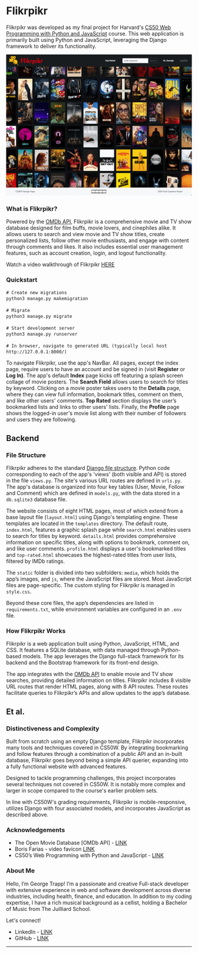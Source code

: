 # Flikrpikr

Flikrpikr was developed as my final project for Harvard's [CS50 Web Programming with Python and JavaScript](https://cs50.harvard.edu/web/2020/) course. This web application is primarily built using Python and JavaScript, leveraging the Django framework to deliver its functionality.

[![Image of Flikrpikr](flikrpikr.png)](https://www.youtube.com/@george-trapp)

### What is Flikrpikr?

Powered by the [OMDb API](https://www.omdbapi.com/), Flikrpikr is a comprehensive movie and TV show database designed for film buffs, movie lovers, and cinephiles alike. It allows users to search and view movie and TV show titles, create personalized lists, follow other movie enthusiasts, and engage with content through comments and likes. It also includes essential user management features, such as account creation, login, and logout functionality.

Watch a video walkthrough of Flikrpikr [HERE](https://youtu.be/_1kXKrSSxNw)

### Quickstart

```
# Create new migrations
python3 manage.py makemigration

# Migrate
python3 manage.py migrate

# Start development server 
python3 manage.py runserver

# In browser, navigate to generated URL (typically local host http://127.0.0.1:8000/)
```
To navigate Flikrpikr, use the app's NavBar. All pages, except the index page, require users to have an account and be signed in (visit **Register** or **Log In)**. The app's default **Index** page kicks off featuring a splash screen collage of movie posters. The **Search Field** allows users to search for titles by keyword. Clicking on a movie poster takes users to the **Details** page, where they can view full information, bookmark titles, comment on them, and like other users' comments. **Top Rated** section displays the user’s bookmarked lists and links to other users' lists. Finally, the **Profile** page shows the logged-in user's movie list along with their number of followers and users they are following.

## Backend

### File Structure

Flikrpikr adheres to the standard [Django file structure](https://django-project-skeleton.readthedocs.io/en/latest/structure.html). Python code corresponding to each of the app's 'views' (both visible and API) is stored in the file `views.py`. The site's various URL routes are defined in `urls.py`.  The app's database is organized into four key tables (User, Movie, Follow and Comment) which are defined in `models.py`, with the data stored in a `db.sqlite3` database file.

The website consists of eight HTML pages, most of which extend from a base layout file (`layout.html`) using Django's templating engine. These templates are located in the `templates` directory. The default route, `index.html`, features a graphic splash page while `search.html` enables users to search for titles by keyword. `details.html` provides comprehensive information on specific titles, along with options to bookmark, comment on, and like user comments. `profile.html` displays a user's bookmarked titles and `top-rated.html` showcases the highest-rated titles from user lists, filtered by IMDb ratings.

The `static` folder is divided into two subfolders: `media`, which holds the app’s images, and `js`, where the JavaScript files are stored. Most JavaScript files are page-specific. The custom styling for Flikrpikr is managed in `style.css`.

Beyond these core files, the app’s dependencies are listed in `requirements.txt`, while environment variables are configured in an `.env` file.

### How Flikrpikr Works

Flikrpikr is a web application built using Python, JavaScript, HTML, and CSS. It features a SQLite database, with data managed through Python-based models. The app leverages the Django full-stack framework for its backend and the Bootstrap framework for its front-end design.

The app integrates with the [OMDb API](https://www.omdbapi.com/) to enable movie and TV show searches, providing detailed information on titles. Flikrpikr includes 8 visible URL routes that render HTML pages, along with 8 API routes. These routes facilitate queries to Flikrpikr’s APIs and allow updates to the app’s database.

## Et al.

### Distinctiveness and Complexity

Built from scratch using an empty Django template, Flikrpikr incorporates many tools and techniques covered in CS50W. By integrating bookmarking and follow features through a combination of a public API and an in-built database, Flikrpikr goes beyond being a simple API querier, expanding into a fully functional website with advanced features.

Designed to tackle programming challenges, this project incorporates several techniques not covered in CS50W. It is notably more complex and larger in scope compared to the course's earlier problem sets.

In line with CS50W's grading requirements, Flikrpikr is mobile-responsive, utilizes Django with four associated models, and incorporates JavaScript as described above.

### Acknowledgements

- The Open Movie Database [OMDb API] - [LINK](https://www.omdbapi.com//)
- Boris Farias - video favicon [LINK](https://www.flaticon.com/free-icon/video_10918892?term=movie+search&page=2&position=9&origin=search&related_id=10918892/)
- CS50’s Web Programming with Python and JavaScript - [LINK](https://cs50.harvard.edu/web/2020/)


### About Me

Hello, I’m George Trapp! I’m a passionate and creative Full-stack developer with extensive experience in web and software development across diverse industries, including health, finance, and education. In addition to my coding expertise, I have a rich musical background as a cellist, holding a Bachelor of Music from The Juilliard School.

Let's connect!
 - LinkedIn - [LINK](https://www.linkedin.com/in/georgetrapp/)
 - GitHub - [LINK](https://github.com/gtrapp/)

<hr>
